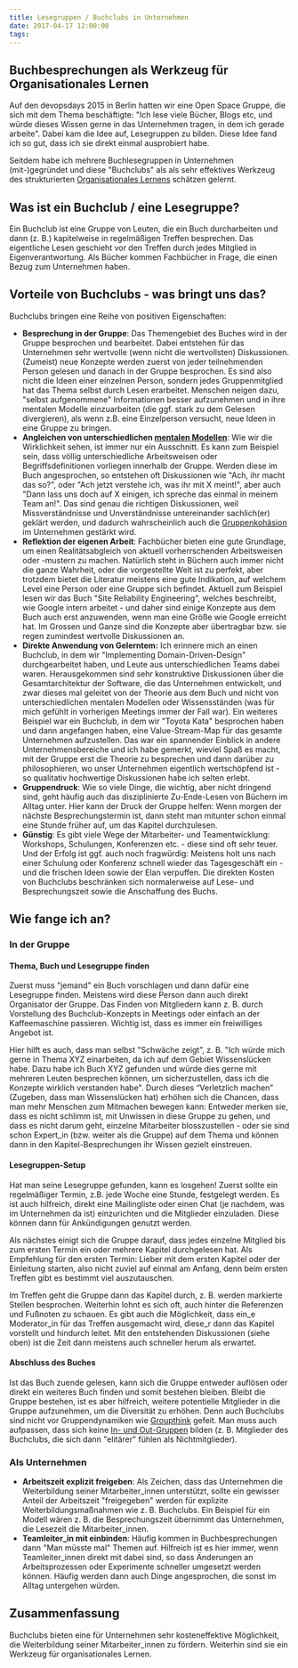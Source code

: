 ```yaml
---
title: Lesegruppen / Buchclubs in Unternehmen
date: 2017-04-17 12:00:00
tags:
---
```



## Buchbesprechungen als Werkzeug für Organisationales Lernen

Auf den devopsdays 2015 in Berlin hatten wir eine Open Space Gruppe, die sich mit dem Thema beschäftigte: "Ich lese viele Bücher, Blogs etc, und würde dieses Wissen gerne in das Unternehmen tragen, in dem ich gerade arbeite". Dabei kam die Idee auf, Lesegruppen zu bilden. Diese Idee fand ich so gut, dass ich sie direkt einmal ausprobiert habe. 

Seitdem habe ich mehrere Buchlesegruppen in Unternehmen (mit-)gegründet und diese "Buchclubs" als als sehr effektives Werkzeug des strukturierten [Organisationales Lernens](https://de.wikipedia.org/wiki/Organisationales_Lernen) schätzen gelernt.

## Was ist ein Buchclub / eine Lesegruppe?

Ein Buchclub ist eine Gruppe von Leuten, die ein Buch durcharbeiten und dann (z. B.) kapitelweise in regelmäßigen Treffen besprechen. Das eigentliche Lesen geschieht vor den Treffen durch jedes Mitglied in Eigenverantwortung. Als Bücher kommen Fachbücher in Frage, die einen Bezug zum Unternehmen haben.

## Vorteile von Buchclubs - was bringt uns das?

Buchclubs bringen eine Reihe von positiven Eigenschaften:

- **Besprechung in der Gruppe**: Das Themengebiet des Buches wird in der Gruppe besprochen und bearbeitet. Dabei entstehen für das Unternehmen sehr wertvolle (wenn nicht die wertvollsten) Diskussionen. (Zumeist) neue Konzepte werden zuerst von jeder teilnehmenden Person gelesen und danach in der Gruppe besprochen.
 Es sind also nicht die Ideen einer einzelnen Person, sondern jedes Gruppenmitglied hat das Thema selbst durch Lesen erarbeitet. Menschen neigen dazu, "selbst aufgenommene" Informationen besser aufzunehmen und in ihre mentalen Modelle einzuarbeiten (die ggf. stark zu dem Gelesen divergieren), als wenn z.B. eine Einzelperson versucht, neue Ideen in eine Gruppe zu bringen.
- **Angleichen von unterschiedlichen [mentalen Modellen](https://de.wikipedia.org/wiki/Mentales_Modell)**: Wie wir die Wirklichkeit sehen, ist immer nur ein Ausschnitt. Es kann zum Beispiel sein, dass völlig unterschiedliche Arbeitsweisen oder Begriffsdefinitionen vorliegen innerhalb der Gruppe. Werden diese im Buch angesprochen, so entstehen oft Diskussionen wie "Ach, ihr macht das so?", oder "Ach jetzt verstehe ich, was ihr mit X meint!", aber auch "Dann lass uns doch auf X einigen, ich spreche das einmal in meinem Team an!". Das sind genau die richtigen Diskussionen, weil Missverständnisse und Unverständnisse untereinander sachlich(er) geklärt werden, und dadurch wahrscheinlich auch die [Gruppenkohäsion](https://de.wikipedia.org/wiki/Gruppenkoh%C3%A4sion) im Unternehmen gestärkt wird.
- **Reflektion der eigenen Arbeit**: Fachbücher bieten eine gute Grundlage, um einen Realitätsabgleich von aktuell vorherrschenden Arbeitsweisen oder -mustern zu machen. Natürlich steht in Büchern auch immer nicht die ganze Wahrheit, oder die vorgestellte Welt ist zu perfekt, aber trotzdem bietet die Literatur meistens eine gute Indikation, auf welchem Level eine Person oder eine Gruppe sich befindet. Aktuell zum Beispiel lesen wir das Buch "Site Reliability Engineering", welches beschreibt, wie Google intern arbeitet - und daher sind einige Konzepte aus dem Buch auch erst anzuwenden, wenn man eine Größe wie Google erreicht hat. Im Grossen und Ganze sind die Konzepte aber übertragbar bzw. sie regen zumindest wertvolle Diskussionen an.
- **Direkte Anwendung von Gelerntem:** Ich erinnere mich an einen Buchclub, in dem wir "Implementing Domain-Driven-Design" durchgearbeitet haben, und Leute aus unterschiedlichen Teams dabei waren. Herausgekommen sind sehr konstruktive Diskussionen über die Gesamtarchitektur der Software, die das Unternehmen entwickelt, und zwar dieses mal geleitet von der Theorie aus dem Buch und nicht von unterschiedlichen mentalen Modellen oder Wissensständen (was für mich gefühlt in vorherigen Meetings immer der Fall war).
Ein weiteres Beispiel war ein Buchclub, in dem wir "Toyota Kata" besprochen haben und dann angefangen haben, eine Value-Stream-Map für das gesamte Unternehmen aufzustellen. Das war ein spannender Einblick in andere Unternehmensbereiche und ich habe gemerkt, wieviel Spaß es macht, mit der Gruppe erst die Theorie zu besprechen und dann darüber zu philosophieren, wo unser Unternehmen eigentlich wertschöpfend ist - so qualitativ hochwertige Diskussionen habe ich selten erlebt.
- **Gruppendruck**: Wie so viele Dinge, die wichtig, aber nicht dringend sind, geht häufig auch das disziplinierte Zu-Ende-Lesen von Büchern im Alltag unter. Hier kann der Druck der Gruppe helfen: Wenn morgen der nächste Besprechungstermin ist, dann steht man mitunter schon einmal eine Stunde früher auf, um das Kapitel durchzulesen.
- **Günstig**: Es gibt viele Wege der Mitarbeiter- und Teamentwicklung: Workshops, Schulungen, Konferenzen etc. - diese sind oft sehr teuer. Und der Erfolg ist ggf. auch noch fragwürdig: Meistens holt uns nach einer Schulung oder Konferenz schnell wieder das Tagesgeschäft ein - und die frischen Ideen sowie der Elan verpuffen. Die direkten Kosten von Buchclubs beschränken sich normalerweise auf Lese- und Besprechungszeit sowie die Anschaffung des Buchs.

## Wie fange ich an?

### In der Gruppe

#### Thema, Buch und Lesegruppe finden

Zuerst muss "jemand" ein Buch vorschlagen und dann dafür eine Lesegruppe finden. Meistens wird diese Person dann auch direkt Organisator der Gruppe. Das Finden von Mitgliedern kann z. B. durch Vorstellung des Buchclub-Konzepts in Meetings oder einfach an der Kaffeemaschine passieren. Wichtig ist, dass es immer ein freiwilliges Angebot ist.


Hier hilft es auch, dass man selbst "Schwäche zeigt”, z. B. "Ich würde mich gerne in Thema XYZ einarbeiten, da ich auf dem Gebiet Wissenslücken habe. Dazu habe ich Buch XYZ gefunden und würde dies gerne mit mehreren Leuten besprechen können, um sicherzustellen, dass ich die Konzepte wirklich verstanden habe". Durch dieses “Verletzlich machen” (Zugeben, dass man Wissenslücken hat) erhöhen sich die Chancen, dass man mehr Menschen zum Mitmachen bewegen kann: Entweder merken sie, dass es nicht schlimm ist, mit Unwissen in diese Gruppe zu gehen, und dass es nicht darum geht, einzelne Mitarbeiter blosszustellen - oder sie sind schon Expert_in (bzw. weiter als die Gruppe) auf dem Thema und können dann in den Kapitel-Besprechungen ihr Wissen gezielt einstreuen.

#### Lesegruppen-Setup

Hat man seine Lesegruppe gefunden, kann es losgehen! Zuerst sollte ein regelmäßiger Termin, z.B. jede Woche eine Stunde, festgelegt werden. Es ist auch hilfreich, direkt eine Mailingliste oder einen Chat (je nachdem, was im Unternehmen da ist) einzurichten und die Mitglieder einzuladen. Diese können dann für Ankündigungen genutzt werden.

Als nächstes einigt sich die Gruppe darauf, dass jedes einzelne Mitglied bis zum ersten Termin ein oder mehrere Kapitel durchgelesen hat. Als Empfehlung für den ersten Termin: Lieber mit dem ersten Kapitel oder der Einleitung starten, also nicht zuviel auf einmal am Anfang, denn beim ersten Treffen gibt es bestimmt viel auszutauschen.

Im Treffen geht die Gruppe dann das Kapitel durch, z. B. werden markierte Stellen besprochen. Weiterhin lohnt es sich oft, auch hinter die Referenzen und Fußnoten zu schauen. Es gibt auch die Möglichkeit, dass ein_e Moderator_in für das Treffen ausgemacht wird, diese_r dann das Kapitel vorstellt und hindurch leitet. Mit den entstehenden Diskussionen (siehe oben) ist die Zeit dann meistens auch schneller herum als erwartet.

#### Abschluss des Buches

Ist das Buch zuende gelesen, kann sich die Gruppe entweder auflösen oder direkt ein weiteres Buch finden und somit bestehen bleiben. Bleibt die Gruppe bestehen, ist es aber hilfreich, weitere potentielle Mitglieder in die Gruppe aufzunehmen, um die Diversität zu erhöhen. Denn auch Buchclubs sind nicht vor Gruppendynamiken wie [Groupthink](https://de.wikipedia.org/wiki/Gruppendenken) gefeit. Man muss auch aufpassen, dass sich keine [In- und Out-Gruppen](https://de.wikipedia.org/wiki/Eigengruppe_und_Fremdgruppe) bilden (z. B. Mitglieder des Buchclubs, die sich dann "elitärer" fühlen als Nichtmitglieder).

### Als Unternehmen

- **Arbeitszeit explizit freigeben**: Als Zeichen, dass das Unternehmen die Weiterbildung seiner Mitarbeiter_innen unterstützt, sollte ein gewisser Anteil der Arbeitszeit "freigegeben" werden für explizite Weiterbildungsmaßnahmen wie z. B. Buchclubs. Ein Beispiel für ein Modell wären z. B. die Besprechungszeit übernimmt das Unternehmen, die Lesezeit die Mitarbeiter_innen.
- **Teamleiter_in mit einbinden**: Häufig kommen in Buchbesprechungen dann "Man müsste mal" Themen auf. Hilfreich ist es hier immer, wenn Teamleiter_innen direkt mit dabei sind, so dass Änderungen an Arbeitsprozessen oder Experimente schneller umgesetzt werden können. Häufig werden dann auch Dinge angesprochen, die sonst im Alltag untergehen würden.

## Zusammenfassung

Buchclubs bieten eine für Unternehmen sehr kosteneffektive Möglichkeit, die Weiterbildung seiner Mitarbeiter_innen zu fördern. Weiterhin sind sie ein Werkzeug für organisationales Lernen.
